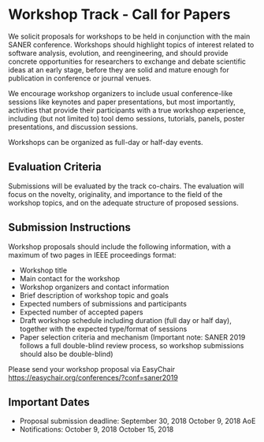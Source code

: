 # Workshop Track - Call for Papers

We solicit proposals for workshops to be held in conjunction with the main SANER conference. Workshops should highlight topics of interest related to software analysis, evolution, and reengineering, and should provide concrete opportunities for researchers to exchange and debate scientific ideas at an early stage, before they are solid and mature enough for publication in conference or journal venues.

We encourage workshop organizers to include usual conference-like sessions like keynotes and paper presentations, but most importantly, activities that provide their participants with a true workshop experience, including (but not limited to) tool demo sessions, tutorials, panels, poster presentations, and discussion sessions.

Workshops can be organized as full-day or half-day events.


## Evaluation Criteria

Submissions will be evaluated by the track co-chairs. The evaluation will focus on the novelty, originality, and importance to the field of the workshop topics, and on the adequate structure of proposed sessions.


## Submission Instructions
Workshop proposals should include the following information, with a maximum of two pages in IEEE proceedings format:

- Workshop title
- Main contact for the workshop
- Workshop organizers and contact information
- Brief description of workshop topic and goals
- Expected numbers of submissions and participants
- Expected number of accepted papers
- Draft workshop schedule including duration (full day or half day), together with the expected type/format of sessions
- Paper selection criteria and mechanism (Important note: SANER 2019 follows a full double-blind review process, so workshop submissions should also be double-blind)

Please send your workshop proposal via EasyChair https://easychair.org/conferences/?conf=saner2019

## Important Dates

- Proposal submission deadline: September 30, 2018 October 9, 2018 AoE
- Notifications: October 9, 2018 October 15, 2018